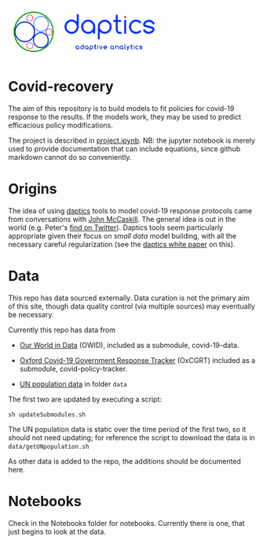 

<p>
<a href="https://daptics.ai">
<img src="images/dapticslogotag.png" width="308" height="104" />
</a>
</p>

# Covid-recovery

The aim of this repository is to build models to fit policies for covid-19 response to the results.  If the models work, they may be used to predict efficacious policy modifications.

The project is described in [project.ipynb](https://github.com/ProtoLife/covid-recovery/blob/master/project.ipynb).  NB: the jupyter notebook is merely used to provide documentation that can include equations, since github markdown cannot do so conveniently.

# Origins

The idea of using [daptics](https://daptics.ai) tools to model covid-19 response protocols came from conversations with [John McCaskill](http://biomip.org).  The general idea is out in the world (e.g. Peter's [find on Twitter](https://twitter.com/btshapir/status/1258385835562536964?s=21)).  Daptics tools seem particularly appropriate given their focus on *small data* model building, with all the necessary careful regularization (see the [daptics white paper](https://daptics.ai/pdf/White.pdf) on this).  

# Data

This repo has data sourced externally.  Data curation is not the primary aim of this site, though data quality control (via multiple sources) may eventually be necessary.

Currently this repo has data from

* [Our World in Data](https://github.com/owid/covid-19-data)  (OWID), included as a submodule, covid-19-data.

* [Oxford Covid-19 Government Response Tracker](https://github.com/OxCGRT/covid-policy-tracker) (OxCGRT) included as a submodule, covid-policy-tracker.

* [UN population data](https://population.un.org) in folder `data`

The first two are updated by executing a script:
```
sh updateSubmodules.sh
```
The UN population data is static over the time period of the first two, so it should not need updating; for reference the script to download the data is in `data/getUNpopulation.sh`

As other data is added to the repo, the additions should be documented here.

# Notebooks

Check in the Notebooks folder for notebooks.  Currently there is one, that just begins to look at the data.

